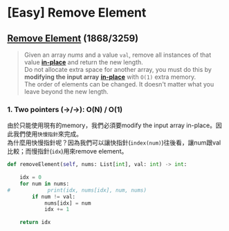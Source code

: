 # \[Easy\] Remove Element

## [Remove Element](https://leetcode.com/problems/remove-element/) \(1868/3259\)

> Given an array _nums_ and a value `val`, remove all instances of that value [**in-place**](https://en.wikipedia.org/wiki/In-place_algorithm) and return the new length.  
> Do not allocate extra space for another array, you must do this by **modifying the input array** [**in-place**](https://en.wikipedia.org/wiki/In-place_algorithm) with `O(1)` extra memory.  
> The order of elements can be changed. It doesn't matter what you leave beyond the new length.

### 1. Two pointers \(-&gt;/-&gt;\): O\(N\) / O\(1\)

由於只能使用現有的memory，我們必須要modify the input array in-place。因此我們使用`快慢指針`來完成。  
為什麼用快慢指針呢？因為我們可以讓快指針\(`index(num)`\)往後看，讓num跟val比較；而慢指針\(`idx`\)用來remove element。

```python
def removeElement(self, nums: List[int], val: int) -> int:
    
    idx = 0
    for num in nums:  
#            print(idx, nums[idx], num, nums)
        if num != val:                
            nums[idx] = num
            idx += 1
    
    return idx
```



